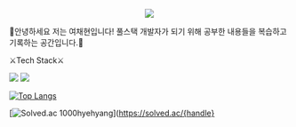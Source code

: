 <!--
**1000hyehyang/1000hyehyang** is a ✨ _special_ ✨ repository because its `README.md` (this file) appears on your GitHub profile.

Here are some ideas to get you started:

- 🔭 I’m currently working on ...
- 🌱 I’m currently learning ...
- 👯 I’m looking to collaborate on ...
- 🤔 I’m looking for help with ...
- 💬 Ask me about ...
- 📫 How to reach me: ...
- 😄 Pronouns: ...
- ⚡ Fun fact: ...
--> <p align="center">
  <img src="https://capsule-render.vercel.app/api?type=waving&color=0:FFFACD,100:FFA500&height=300&section=header&text=From A to Z&desc=Hello%201000hyehyang%20world!&fontColor=FFFAF0&animation=twinkling&fontSize=50&fontAlignY=40" />
</p>
🍊안녕하세요 저는 여채현입니다! 
  풀스택 개발자가 되기 위해 공부한 내용들을 복습하고 기록하는 공간입니다.🍊



⚔️Tech Stack⚔️







<img src="https://img.shields.io/badge/Java-B8860B?style=flat-square&logo=Java&logoColor=white"/> <img src="https://img.shields.io/badge/Python-4169E1?style=flat-square&logo=Python&logoColor=white"/>



[![Top Langs](https://github-readme-stats.vercel.app/api/top-langs/?username=1000hyehyang&layout=compact)](https://github.com/1000hyehyang/github-readme-stats)



[![Solved.ac
1000hyehyang](http://mazassumnida.wtf/api/v2/generate_badge?boj={handle})](https://solved.ac/{handle}




